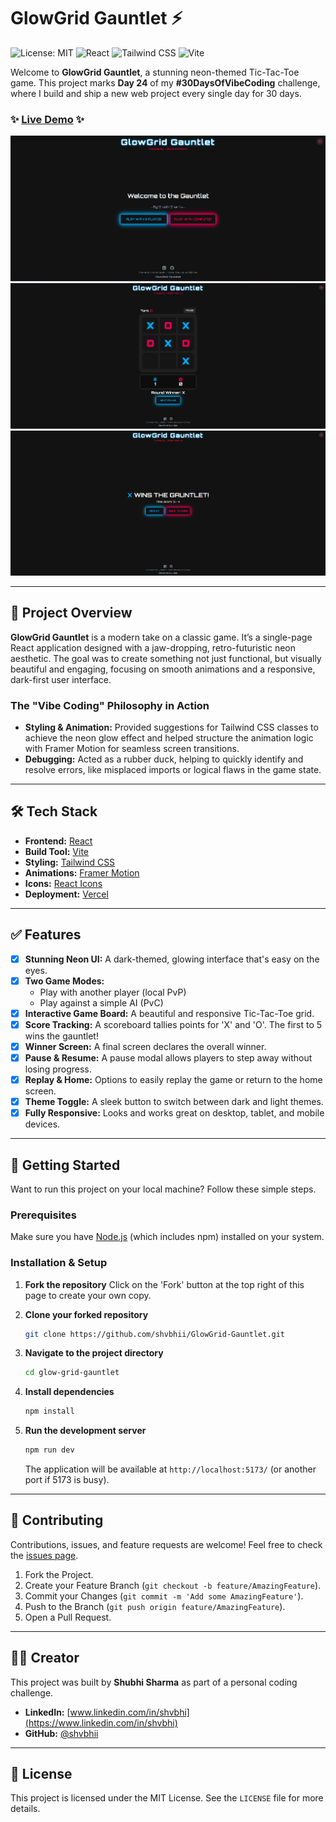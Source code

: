 # GlowGrid Gauntlet ⚡

![License: MIT](https://img.shields.io/badge/License-MIT-blue.svg)
![React](https://img.shields.io/badge/React-v18.2.0-blue?logo=react)
![Tailwind CSS](https://img.shields.io/badge/Tailwind_CSS-v3.4.1-blue?logo=tailwindcss)
![Vite](https://img.shields.io/badge/Vite-v5.2.0-blue?logo=vite)

Welcome to **GlowGrid Gauntlet**, a stunning neon-themed Tic-Tac-Toe game. This project marks **Day 24** of my **#30DaysOfVibeCoding** challenge, where I build and ship a new web project every single day for 30 days.

### ✨ [Live Demo](https://YOUR_PROJECT_NAME.vercel.app) ✨

![GlowGrid Gauntlet Demo](./public/Screenshot%202025-07-27%20000559.png)
![GlowGrid Gauntlet Demo](./public/Screenshot%202025-07-27%20000624.png)
![GlowGrid Gauntlet Demo](./public/Screenshot%202025-07-27%20000833.png)


---

## 🚀 Project Overview

**GlowGrid Gauntlet** is a modern take on a classic game. It’s a single-page React application designed with a jaw-dropping, retro-futuristic neon aesthetic. The goal was to create something not just functional, but visually beautiful and engaging, focusing on smooth animations and a responsive, dark-first user interface.

### The "Vibe Coding" Philosophy in Action

-   **Styling & Animation:** Provided suggestions for Tailwind CSS classes to achieve the neon glow effect and helped structure the animation logic with Framer Motion for seamless screen transitions.
-   **Debugging:** Acted as a rubber duck, helping to quickly identify and resolve errors, like misplaced imports or logical flaws in the game state.


---

## 🛠️ Tech Stack

-   **Frontend:** [React](https://reactjs.org/)
-   **Build Tool:** [Vite](https://vitejs.dev/)
-   **Styling:** [Tailwind CSS](https://tailwindcss.com/)
-   **Animations:** [Framer Motion](https://www.framer.com/motion/)
-   **Icons:** [React Icons](https://react-icons.github.io/react-icons/)
-   **Deployment:** [Vercel](https://vercel.com/)

---

## ✅ Features

-   [x] **Stunning Neon UI:** A dark-themed, glowing interface that's easy on the eyes.
-   [x] **Two Game Modes:**
    -   Play with another player (local PvP)
    -   Play against a simple AI (PvC)
-   [x] **Interactive Game Board:** A beautiful and responsive Tic-Tac-Toe grid.
-   [x] **Score Tracking:** A scoreboard tallies points for 'X' and 'O'. The first to 5 wins the gauntlet!
-   [x] **Winner Screen:** A final screen declares the overall winner.
-   [x] **Pause & Resume:** A pause modal allows players to step away without losing progress.
-   [x] **Replay & Home:** Options to easily replay the game or return to the home screen.
-   [x] **Theme Toggle:** A sleek button to switch between dark and light themes.
-   [x] **Fully Responsive:** Looks and works great on desktop, tablet, and mobile devices.

---

## 📂 Getting Started

Want to run this project on your local machine? Follow these simple steps.

### Prerequisites

Make sure you have [Node.js](https://nodejs.org/en/) (which includes npm) installed on your system.

### Installation & Setup

1.  **Fork the repository**
    Click on the 'Fork' button at the top right of this page to create your own copy.

2.  **Clone your forked repository**
    ```bash
    git clone https://github.com/shvbhii/GlowGrid-Gauntlet.git
    ```

3.  **Navigate to the project directory**
    ```bash
    cd glow-grid-gauntlet
    ```

4.  **Install dependencies**
    ```bash
    npm install
    ```

5.  **Run the development server**
    ```bash
    npm run dev
    ```
    The application will be available at `http://localhost:5173/` (or another port if 5173 is busy).

---

## 🤝 Contributing

Contributions, issues, and feature requests are welcome! Feel free to check the [issues page](https://github.com/shvbhii/GlowGrid-Gauntlet.git).

1.  Fork the Project.
2.  Create your Feature Branch (`git checkout -b feature/AmazingFeature`).
3.  Commit your Changes (`git commit -m 'Add some AmazingFeature'`).
4.  Push to the Branch (`git push origin feature/AmazingFeature`).
5.  Open a Pull Request.

---

## 🧑‍💻 Creator

This project was built by **Shubhi Sharma** as part of a personal coding challenge.

-   **LinkedIn:** [www.linkedin.com/in/shvbhi](https://www.linkedin.com/in/shvbhi)
-   **GitHub:** [@shvbhii](https://github.com/shvbhii/GlowGrid-Gauntlet.git)

---

## 📄 License

This project is licensed under the MIT License. See the `LICENSE` file for more details.